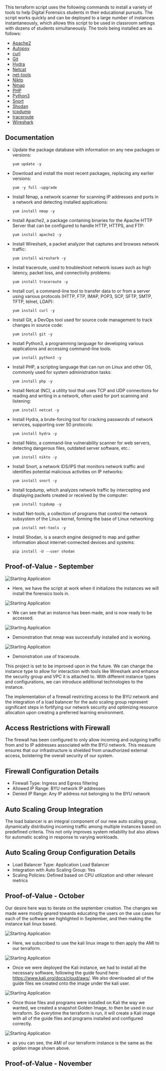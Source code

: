 This terraform script uses the following commands to install a variety of tools to help Digital Forensics students in their educational pursuits. The script works quickly and can be deployed to a large number of instances instantaneously, which allows this script to be used in classroom settings with dozens of students simultaneously. The tools being installed are as follows:

- [Apache2](https://httpd.apache.org/)
- [Autopsy](https://www.autopsy.com/)
- [curl](https://curl.se/)
- [Git](https://git-scm.com/)
- [Hydra](https://github.com/vanhauser-thc/thc-hydra)
- [Netcat](https://en.wikipedia.org/wiki/Netcat)
- [net-tools](https://en.wikipedia.org/wiki/Net-tools)
- [Nikto](https://cirt.net/Nikto2)
- [Nmap](https://nmap.org/)
- [PHP](https://www.php.net/)
- [Python3](https://www.python.org/)
- [Snort](https://www.snort.org/)
- [Shodan](https://www.shodan.io/)
- [tcpdump](https://www.tcpdump.org/)
- [traceroute](https://linux.die.net/man/8/traceroute)
- [Wireshark](https://www.wireshark.org/)

## Documentation

- Update the package database with information on any new packages or versions:
  ```
  yum update -y
  ```

- Download and install the most recent packages, replacing any earlier versions:
  ```
  yum -y full -upgrade
  ```

- Install Nmap, a network scanner for scanning IP addresses and ports in a network and detecting installed applications:
  ```
  yum install nmap -y
  ```

- Install Apache2, a package containing binaries for the Apache HTTP Server that can be configured to handle HTTP, HTTPS, and FTP:
  ```
  yum install apache2 -y
  ```

- Install Wireshark, a packet analyzer that captures and browses network traffic:
  ```
  yum install wireshark -y
  ```

- Install traceroute, used to troubleshoot network issues such as high latency, packet loss, and connectivity problems:
  ```
  yum install traceroute -y
  ```

- Install curl, a command-line tool to transfer data to or from a server using various protocols (HTTP, FTP, IMAP, POP3, SCP, SFTP, SMTP, TFTP, telnet, LDAP):
  ```
  yum install curl -y
  ```

- Install Git, a DevOps tool used for source code management to track changes in source code:
  ```
  yum install git -y
  ```

- Install Python3, a programming language for developing various applications and accessing command-line tools:
  ```
  yum install python3 -y
  ```

- Install PHP, a scripting language that can run on Linux and other OS, commonly used for system administration tasks:
  ```
  yum install php -y
  ```

- Install Netcat (NC), a utility tool that uses TCP and UDP connections for reading and writing in a network, often used for port scanning and listening:
  ```
  yum install netcat -y
  ```

- Install Hydra, a brute-forcing tool for cracking passwords of network services, supporting over 50 protocols:
  ```
  yum install hydra -y
  ```

- Install Nikto, a command-line vulnerability scanner for web servers, detecting dangerous files, outdated server software, etc.:
  ```
  yum install nikto -y
  ```

- Install Snort, a network IDS/IPS that monitors network traffic and identifies potential malicious activities on IP networks:
  ```
  yum install snort -y
  ```

- Install tcpdump, which analyzes network traffic by intercepting and displaying packets created or received by the computer:
  ```
  yum install tcpdump -y
  ```

- Install Net-tools, a collection of programs that control the network subsystem of the Linux kernel, forming the base of Linux networking:
  ```
  yum install net-tools -y
  ```
- Install Shodan, is a search engine designed to map and gather information about internet-connected devices and systems:
  ```
  pip install -U --user shodan
  ```

## Proof-of-Value - September

![Starting Application](https://github.com/SirDuke8/IS565-ForensicsTools/blob/main/pictures/is1.png)
- Here, we have the script at work when it initializes the instances we will install the forensics tools in.


![Starting Application](https://github.com/SirDuke8/IS565-ForensicsTools/blob/main/pictures/is2.png)
- We can see that an instance has been made, and is now ready to be accessed.


![Starting Application](https://github.com/SirDuke8/IS565-ForensicsTools/blob/main/pictures/is3.png)
- Demonstration that nmap was successfully installed and is working.


![Starting Application](https://github.com/SirDuke8/IS565-ForensicsTools/blob/main/pictures/is4.png)
- Demonstration use of traceroute.

This project is set to be improved upon in the future. We can change the instance type to allow for interaction with tools like Wireshark and enhance the security group and VPC it is attached to. With different instance types and configurations, we can introduce additional technologies to the instance. 

The implementation of a firewall restricting access to the BYU network and the integration of a load balancer for the auto scaling group represent significant steps in fortifying our network security and optimizing resource allocation upon creating a preferred learning environment.

## Access Restrictions with Firewall
The firewall has been configured to only allow incoming and outgoing traffic from and to IP addresses associated with the BYU network. This measure ensures that our infrastructure is shielded from unauthorized external access, bolstering the overall security of our system.

## Firewall Configuration Details
- Firewall Type: Ingress and Egress filtering
- Allowed IP Range: BYU network IP addresses
- Denied IP Range: Any IP address not belonging to the BYU network

## Auto Scaling Group Integration
The load balancer is an integral component of our new auto scaling group, dynamically distributing incoming traffic among multiple instances based on predefined criteria. This not only improves system reliability but also allows for automatic scaling in response to varying workloads.

## Auto Scaling Group Configuration Details
- Load Balancer Type: Application Load Balancer
- Integration with Auto Scaling Group: Yes
- Scaling Policies: Defined based on CPU utilization and other relevant metrics

## Proof-of-Value - October
Our desire here was to iterate on the september creation. The changes we made were mostly geared towards educating the users on the use cases for each of the software we highlighted in September, and then making the instance kali linux based.

![Starting Application](https://github.com/SirDuke8/IS565-ForensicsTools/blob/main/pictures/is5.png)
- Here, we subscribed to use the kali linux image to then apply the AMI to our terraform.

![Starting Application](https://github.com/SirDuke8/IS565-ForensicsTools/blob/main/pictures/is6.png)
- Once we were deployed the Kali instance, we had to install all the necessary software, following the guide found here: https://www.kali.org/docs/cloud/aws/. We also downloaded all of the guide files we created onto the image under the kali user.

![Starting Application](https://github.com/SirDuke8/IS565-ForensicsTools/blob/main/pictures/is7.png)
- Once those files and programs were installed on Kali the way we wanted, we created a snapshot Golden Image, to then be used in our terraform. So everytime the terraform is run, it will create a Kali image with all of the guide files and programs installed and configured correctly.

![Starting Application](https://github.com/SirDuke8/IS565-ForensicsTools/blob/main/pictures/is8.png)
- as you can see, the AMI of our terraform instance is the same as the golden image shown above.

## Proof-of-Value - November

